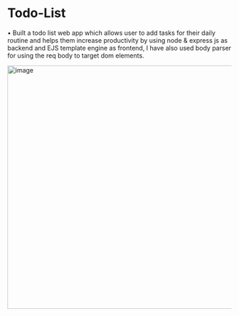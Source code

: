 # Todo-List
• Built a todo list web app which allows user to add tasks for their daily routine and helps them increase productivity by using node &amp; express js as backend and EJS template engine as frontend, I have also used body parser for using the req body to target dom elements.


<img width="547" alt="image" src="https://github.com/deveshllingayat/Todo-List/assets/106760807/0e3735bd-5b4b-4f76-9646-ce5f4b438a5c">
